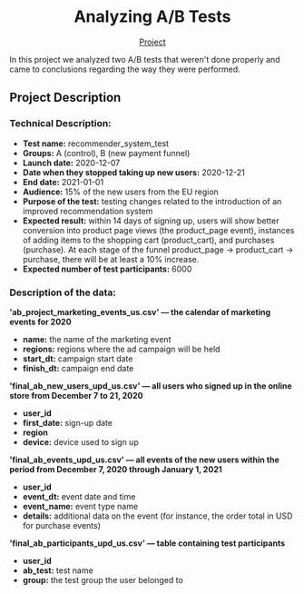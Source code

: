 <h1 align="center">
Analyzing A/B Tests
</h1>
<p align="center">
 <a href="https://nbviewer.org/github/KarenMitlin/Portfolio-Practicum-Projects/blob/main/Analyzing%20AB%20Tests/AB%20Testing.ipynb">Project</a><br>
</p>
In this project we analyzed two A/B tests that weren't done properly and came to conclusions regarding the way they were performed.
<h2>Project Description</h2>
<h3>Technical Description:</h3>

- <b>Test name:</b> recommender_system_test
- <b>Groups:</b> А (control), B (new payment funnel)
- <b>Launch date:</b> 2020-12-07
- <b>Date when they stopped taking up new users:</b> 2020-12-21
- <b>End date:</b> 2021-01-01
- <b>Audience:</b> 15% of the new users from the EU region
- <b>Purpose of the test:</b> testing changes related to the introduction of an improved recommendation system
- <b>Expected result:</b> within 14 days of signing up, users will show better conversion into product page views (the product_page event), instances of adding items to the shopping cart (product_cart), and purchases (purchase). At each stage of the funnel product_page → product_cart → purchase, there will be at least a 10% increase.
- <b>Expected number of test participants:</b> 6000
<h3>Description of the data:</h3>

<b>'ab_project_marketing_events_us.csv' — the calendar of marketing events for 2020</b>
- <b>name:</b> the name of the marketing event
- <b>regions:</b> regions where the ad campaign will be held
- <b>start_dt:</b> campaign start date
- <b>finish_dt:</b> campaign end date


<b>'final_ab_new_users_upd_us.csv' — all users who signed up in the online store from December 7 to 21, 2020</b>
- <b>user_id</b>
- <b>first_date:</b> sign-up date
- <b>region</b>
- <b>device:</b> device used to sign up


<b>'final_ab_events_upd_us.csv' — all events of the new users within the period from December 7, 2020 through January 1, 2021</b>
- <b>user_id</b>
- <b>event_dt:</b> event date and time
- <b>event_name:</b> event type name
- <b>details:</b> additional data on the event (for instance, the order total in USD for purchase events)


<b>'final_ab_participants_upd_us.csv' — table containing test participants</b>
- <b>user_id</b>
- <b>ab_test:</b> test name
- <b>group:</b> the test group the user belonged to
